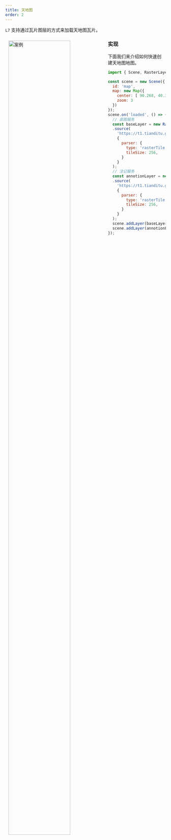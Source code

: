 ```yaml
---
title: 天地图
order: 2
---
```


`L7` 支持通过瓦片图层的方式来加载天地图瓦片。

<div>
  <div style="width:60%;float:left; margin: 10px;">
    <img  width="80%" alt="案例" src='https://mdn.alipayobjects.com/huamei_qa8qxu/afts/img/A*2_vQT6N8Ug8AAAAAAAAAAAAADmJ7AQ/original'>
  </div>
</div>

### 实现

下面我们来介绍如何快速创建天地图地图。

```js
import { Scene, RasterLayer, Map } from '@antv/l7';

const scene = new Scene({
  id: 'map',
  map: new Map({
    center: [ 90.268, 40.3628 ],
    zoom: 3
  })
});
scene.on('loaded', () => {
  // 底图服务
  const baseLayer = new RasterLayer({ zIndex: 1 });
  .source(
    'https://t1.tianditu.gov.cn/DataServer?T=vec_w&X={x}&Y={y}&L={z}&tk=6557fd8a19b09d6e91ae6abf9d13ccbd',
    {
      parser: {
        type: 'rasterTile',
        tileSize: 256,
      }
    }
  );
  // 注记服务
  const annotionLayer = new RasterLayer({ zIndex: 2 });
  .source(
    'https://t1.tianditu.gov.cn/DataServer?T=cva_w&X={x}&Y={y}&L={z}&tk=6557fd8a19b09d6e91ae6abf9d13ccbd',
    {
      parser: {
        type: 'rasterTile',
        tileSize: 256,
      }
    }
  );
  scene.addLayer(baseLayer);
  scene.addLayer(annotionLayer);
});

```

